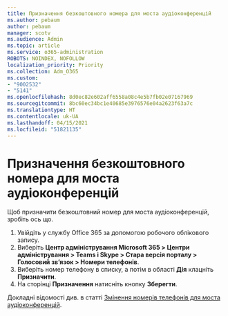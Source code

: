 ```yaml
---
title: Призначення безкоштовного номера для моста аудіоконференцій
ms.author: pebaum
author: pebaum
manager: scotv
ms.audience: Admin
ms.topic: article
ms.service: o365-administration
ROBOTS: NOINDEX, NOFOLLOW
localization_priority: Priority
ms.collection: Adm_O365
ms.custom:
- "9002532"
- "5141"
ms.openlocfilehash: 8d0ec82e602aff6558a08c4e5b7fb02e07167969
ms.sourcegitcommit: 8bc60ec34bc1e40685e3976576e04a2623f63a7c
ms.translationtype: HT
ms.contentlocale: uk-UA
ms.lasthandoff: 04/15/2021
ms.locfileid: "51821135"
---
```

# <a name="assign-a-toll-free-number-to-your-audio-conferencing-bridge"></a>Призначення безкоштовного номера для моста аудіоконференцій

Щоб призначити безкоштовний номер для моста аудіоконференцій, зробіть ось що.

1. Увійдіть у службу Office 365 за допомогою робочого облікового запису.
2. Виберіть **Центр адміністрування Microsoft 365 > Центри адміністрування > Teams і Skype > Стара версія порталу > Голосовий зв’язок > Номери телефонів**.
3. Виберіть номер телефону в списку, а потім в області **Дія** клацніть **Призначити**.
4. На сторінці **Призначення** натисніть кнопку **Зберегти**.

Докладні відомості див. в статті [Змінення номерів телефонів для моста аудіоконференцій](https://docs.microsoft.com/MicrosoftTeams/change-the-phone-numbers-on-your-audio-conferencing-bridge).
